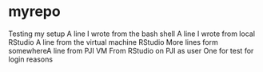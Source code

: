 # myrepo
Testing my setup
A line I wrote from the bash shell
A line I wrote from local RStudio
A line from the virtual machine RStudio
More lines form somewhereA line from PJI VM
From RStudio on PJI as user
One for test for login reasons